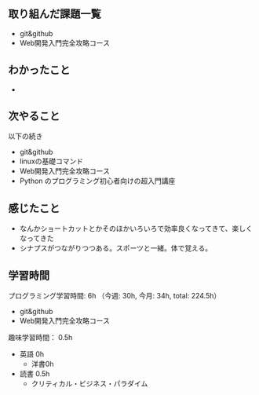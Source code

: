 ## 取り組んだ課題一覧
- git&github
- Web開発入門完全攻略コース

## わかったこと
- 

## 次やること
以下の続き
- git&github
- linuxの基礎コマンド
- Web開発入門完全攻略コース
- Python のプログラミング初心者向けの超入門講座

## 感じたこと
- なんかショートカットとかそのほかいろいろで効率良くなってきて、楽しくなってきた
- シナプスがつながりつつある。スポーツと一緒。体で覚える。

## 学習時間
プログラミング学習時間: 6h （今週: 30h, 今月: 34h, total: 224.5h）
- git&github
- Web開発入門完全攻略コース

趣味学習時間： 0.5h
- 英語 0h
  - 洋書0h
- 読書 0.5h
  - クリティカル・ビジネス・パラダイム
